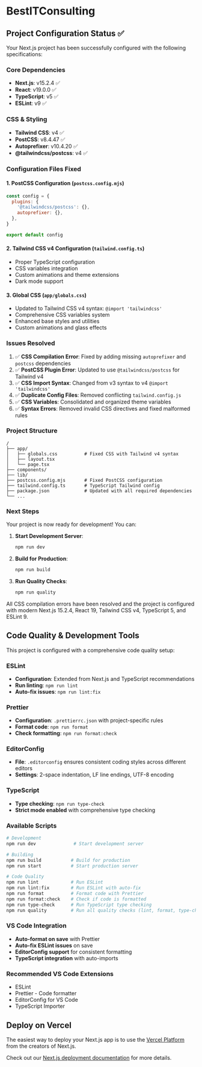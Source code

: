 # BestITConsulting

## Project Configuration Status ✅

Your Next.js project has been successfully configured with the following specifications:

### Core Dependencies

- **Next.js**: v15.2.4 ✅
- **React**: v19.0.0 ✅
- **TypeScript**: v5 ✅
- **ESLint**: v9 ✅

### CSS & Styling

- **Tailwind CSS**: v4 ✅
- **PostCSS**: v8.4.47 ✅
- **Autoprefixer**: v10.4.20 ✅
- **@tailwindcss/postcss**: v4 ✅

### Configuration Files Fixed

#### 1. PostCSS Configuration (`postcss.config.mjs`)

```javascript
const config = {
  plugins: {
    '@tailwindcss/postcss': {},
    autoprefixer: {},
  },
}

export default config
```

#### 2. Tailwind CSS v4 Configuration (`tailwind.config.ts`)

- Proper TypeScript configuration
- CSS variables integration
- Custom animations and theme extensions
- Dark mode support

#### 3. Global CSS (`app/globals.css`)

- Updated to Tailwind CSS v4 syntax: `@import 'tailwindcss'`
- Comprehensive CSS variables system
- Enhanced base styles and utilities
- Custom animations and glass effects

### Issues Resolved

1. ✅ **CSS Compilation Error**: Fixed by adding missing `autoprefixer` and `postcss` dependencies
2. ✅ **PostCSS Plugin Error**: Updated to use `@tailwindcss/postcss` for Tailwind v4
3. ✅ **CSS Import Syntax**: Changed from v3 syntax to v4 `@import 'tailwindcss'`
4. ✅ **Duplicate Config Files**: Removed conflicting `tailwind.config.js`
5. ✅ **CSS Variables**: Consolidated and organized theme variables
6. ✅ **Syntax Errors**: Removed invalid CSS directives and fixed malformed rules

### Project Structure

```tree
/
├── app/
│   ├── globals.css          # Fixed CSS with Tailwind v4 syntax
│   ├── layout.tsx
│   └── page.tsx
├── components/
├── lib/
├── postcss.config.mjs       # Fixed PostCSS configuration
├── tailwind.config.ts       # TypeScript Tailwind config
├── package.json             # Updated with all required dependencies
└── ...
```

### Next Steps

Your project is now ready for development! You can:

1. **Start Development Server**:

   ```bash
   npm run dev
   ```

2. **Build for Production**:

   ```bash
   npm run build
   ```

3. **Run Quality Checks**:
   ```bash
   npm run quality
   ```

All CSS compilation errors have been resolved and the project is configured with modern Next.js 15.2.4, React 19, Tailwind CSS v4, TypeScript 5, and ESLint 9.

## Code Quality & Development Tools

This project is configured with a comprehensive code quality setup:

### ESLint

- **Configuration**: Extended from Next.js and TypeScript recommendations
- **Run linting**: `npm run lint`
- **Auto-fix issues**: `npm run lint:fix`

### Prettier

- **Configuration**: `.prettierrc.json` with project-specific rules
- **Format code**: `npm run format`
- **Check formatting**: `npm run format:check`

### EditorConfig

- **File**: `.editorconfig` ensures consistent coding styles across different editors
- **Settings**: 2-space indentation, LF line endings, UTF-8 encoding

### TypeScript

- **Type checking**: `npm run type-check`
- **Strict mode enabled** with comprehensive type checking

### Available Scripts

```bash
# Development
npm run dev              # Start development server

# Building
npm run build           # Build for production
npm run start           # Start production server

# Code Quality
npm run lint            # Run ESLint
npm run lint:fix        # Run ESLint with auto-fix
npm run format          # Format code with Prettier
npm run format:check    # Check if code is formatted
npm run type-check      # Run TypeScript type checking
npm run quality         # Run all quality checks (lint, format, type-check)
```

### VS Code Integration

- **Auto-format on save** with Prettier
- **Auto-fix ESLint issues** on save
- **EditorConfig support** for consistent formatting
- **TypeScript integration** with auto-imports

### Recommended VS Code Extensions

- ESLint
- Prettier - Code formatter
- EditorConfig for VS Code
- TypeScript Importer


## Deploy on Vercel

The easiest way to deploy your Next.js app is to use the [Vercel Platform](https://vercel.com/new?utm_medium=default-template&filter=next.js&utm_source=create-next-app&utm_campaign=create-next-app-readme) from the creators of Next.js.

Check out our [Next.js deployment documentation](https://nextjs.org/docs/app/building-your-application/deploying) for more details.

